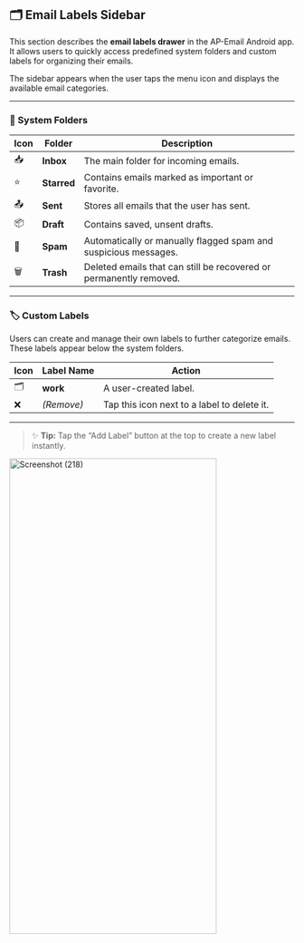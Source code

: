 ## 🗂️ Email Labels Sidebar

This section describes the **email labels drawer** in the AP-Email Android app. It allows users to quickly access predefined system folders and custom labels for organizing their emails.

The sidebar appears when the user taps the menu icon and displays the available email categories.

---

### 📁 System Folders

| Icon | Folder   | Description |
|------|----------|-------------|
| 📥 | **Inbox**   | The main folder for incoming emails. |
| ⭐ | **Starred** | Contains emails marked as important or favorite. |
| 📤 | **Sent**    | Stores all emails that the user has sent. |
| 📦 | **Draft**   | Contains saved, unsent drafts. |
| 🛑 | **Spam**    | Automatically or manually flagged spam and suspicious messages. |
| 🗑️ | **Trash**   | Deleted emails that can still be recovered or permanently removed. |

---

### 🏷️ Custom Labels

Users can create and manage their own labels to further categorize emails. These labels appear below the system folders.

| Icon | Label Name | Action |
|------|-------------|--------|
| 🗂️ | **work**      | A user-created label. |
| ❌ | *(Remove)*    | Tap this icon next to a label to delete it. |

---

> ✨ **Tip:** Tap the “Add Label” button at the top to create a new label instantly.
>
> 
<img width="366" height="839" alt="Screenshot (218)" src="https://github.com/user-attachments/assets/294928f9-a9a5-417e-a0d6-6ae7f81d5155" />
